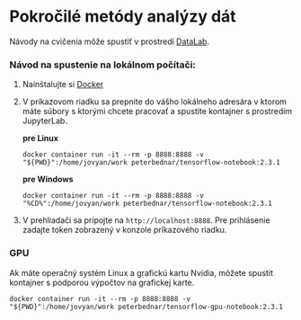 # Pokročilé metódy analýzy dát

Návody na cvičenia môže spustiť v prostredí [DataLab](https://datalab.kkui.fei.tuke.sk).

### Návod na spustenie na lokálnom počítači:

1. Nainštalujte si [Docker](https://https://docs.docker.com/get-docker/)
2. V príkazovom riadku sa prepnite do vášho lokálneho adresára v ktorom máte súbory s ktorými chcete pracovať a spustite kontajner s prostredím JupyterLab.

   **pre Linux**
   ```console
   docker container run -it --rm -p 8888:8888 -v "${PWD}":/home/jovyan/work peterbednar/tensorflow-notebook:2.3.1
   ```
   **pre Windows**
   ```console
   docker container run -it --rm -p 8888:8888 -v "%CD%":/home/jovyan/work peterbednar/tensorflow-notebook:2.3.1
   ```
3. V prehliadači sa pripojte na ```http://localhost:8888```. Pre prihlásenie zadajte token zobrazený v konzole príkazového riadku.

### GPU

Ak máte operačný systém Linux a grafickú kartu Nvidia, môžete spustit kontajner s podporou výpočtov na grafickej karte.
```console
docker container run -it --rm -p 8888:8888 -v "${PWD}":/home/jovyan/work peterbednar/tensorflow-gpu-notebook:2.3.1
```
